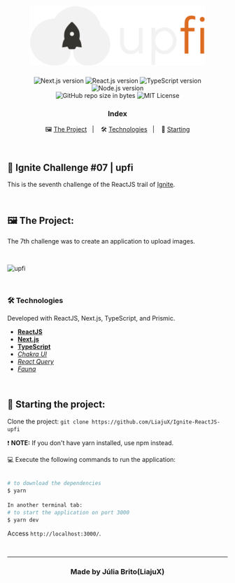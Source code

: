 <h1 align="center">
  <img src="https://github.com/LiajuX/Ignite-ReactJS-upfi/blob/master/public/logo.svg" alt="Spacetraveling" width="400px">
</h1>

<p align="center">  
  <img alt="Next.js version" src="https://img.shields.io/badge/Next.js-v10.0.9-ffffff?style=flat&logoColor=next.js&logo=next.js">
  
  <img alt="React.js version" src="https://img.shields.io/badge/React.js-v17.0.2-60dafb?style=flat&logoColor=60dafb&logo=react">

  <img alt="TypeScript version" src="https://img.shields.io/badge/TypeScript-v4.2.3-007acc?style=flat&logoColor=007acc&logo=typescript">
   
  <img alt="Node.js version" src="https://img.shields.io/badge/Node.js-v14.18.0-689f63?style=flat&logoColor=689f63&logo=node.js">


  <br>
  
  <img alt="GitHub repo size in bytes" src="https://img.shields.io/github/repo-size/LiajuX/Ignite-ReactJS-upfi?color=green">
    
   <img alt="MIT License" src="https://img.shields.io/github/license/LiajuX/Ignite-ReactJS-upfi">
</p>

<h3 align="center">
  Index
</h3>

<p align="center">
  🖼 <a href="#%EF%B8%8F-the-project">The Project</a>&nbsp;&nbsp;&nbsp;|&nbsp;&nbsp;&nbsp;
  🛠 <a href="#-technologies">Technologies</a>&nbsp;&nbsp;&nbsp;|&nbsp;&nbsp;&nbsp;
  🏁 <a href="#-starting-the-project">Starting</a>
</p>

<br>

## 🚀 Ignite Challenge #07 | upfi 
This is the seventh challenge of the ReactJS trail of [Ignite](https://rocketseat.com.br/ignite).

<br> 

## 🖼 The Project:

The 7th challenge was to create an application to upload images.

<br>

![upfi](https://user-images.githubusercontent.com/53796370/167528583-75477873-45b2-4545-a4db-c7fb1e698118.gif)

<br/>

### 🛠 Technologies
Developed with ReactJS, Next.js, TypeScript, and Prismic.

- **[ReactJS](https://reactjs.org/)**
- **[Next.js](https://nextjs.org/)**
- **[TypeScript](https://www.typescriptlang.org/)**
- *[Chakra UI](https://chakra-ui.com/)*
- *[React Query](https://react-query.tanstack.com/)*
- *[Fauna](https://fauna.com/)*

<br>

## 🏁 Starting the project:

Clone the project: `git clone https://github.com/LiajuX/Ignite-ReactJS-upfi`

❗ **NOTE:** If you don't have yarn installed, use npm instead.

💻 Execute the following commands to run the application:

````zsh

# to download the dependencies
$ yarn

In another terminal tab:
# to start the application on port 3000
$ yarn dev

````
Access `http://localhost:3000/`.

<br>

---

<h3 align="center" >
  Made by Júlia Brito(LiajuX)
</h3>
